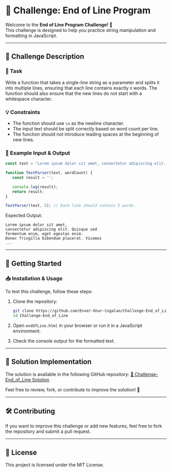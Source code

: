 # 🚀 Challenge: End of Line Program

Welcome to the **End of Line Program Challenge!** 🧠  
This challenge is designed to help you practice string manipulation and formatting in JavaScript.

---

## 📌 Challenge Description

### **🧠 Task**
Write a function that takes a single-line string as a parameter and splits it into multiple lines, ensuring that each line contains exactly `X` words. The function should also ensure that the new lines do not start with a whitespace character.

### **💡 Constraints**
- The function should use `\n` as the newline character.
- The input text should be split correctly based on word count per line.
- The function should not introduce leading spaces at the beginning of new lines.

### **📝 Example Input & Output**
```js
const text = "Lorem ipsum dolor sit amet, consectetur adipiscing elit. Quisque sed fermentum enim, eget egestas enim. Donec fringilla bibendum placerat. Vivamus in turpis et sapien pulvinar dictum ut vel nisl. Duis in ante tempor elit dapibus consectetur vel id arcu. Donec elementum euismod purus, a gravida lectus lacinia sed. Curabitur molestie, felis ornare luctus viverra, dui lacus ultricies orci, id dignissim sapien odio pretium nisi. Etiam accumsan elementum ligula, eget finibus urna pharetra et. Praesent sit amet ligula vel erat sodales suscipit vitae vitae metus. Aenean accumsan sapien a ipsum elementum, non lobortis est tincidunt. Etiam auctor tellus et pharetra auctor. Vivamus elit diam, sollicitudin quis nunc quis, porta dapibus augue. Pellentesque in placerat tellus. Etiam rhoncus odio tincidunt auctor tincidunt. Nulla facilisi.";

function TextParser(text, wordCount) {
   const result = '';

   console.log(result);
   return result;
}

TextParser(text, 5); // Each line should contain 5 words.
```

Expected Output:
```
Lorem ipsum dolor sit amet,
consectetur adipiscing elit. Quisque sed
fermentum enim, eget egestas enim.
Donec fringilla bibendum placerat. Vivamus
...
```

---

## 🚀 Getting Started

### 📥 Installation & Usage
To test this challenge, follow these steps:

1. Clone the repository:
   ```sh
   git clone https://github.com/Enver-Onur-Cogalan/Challenge-End_of_Line.git
   cd Challenge-End_of_Line
   ```

2. Open `endOfLine.html` in your browser or run it in a JavaScript environment.

3. Check the console output for the formatted text.

---

## 🔗 Solution Implementation
The solution is available in the following GitHub repository:
[📌 Challenge-End_of_Line Solution](https://github.com/Enver-Onur-Cogalan/Challenge-End_of_Line/blob/main/endOfLine.html)

Feel free to review, fork, or contribute to improve the solution! 🚀

---

## 🛠 Contributing
If you want to improve this challenge or add new features, feel free to fork the repository and submit a pull request.

---

## 📜 License
This project is licensed under the MIT License.
